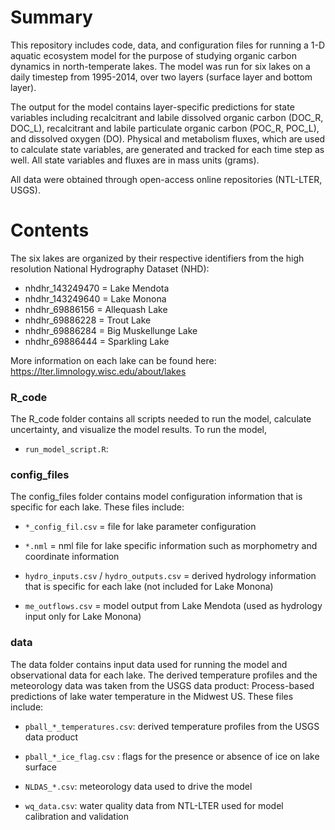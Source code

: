 # Summary
This repository includes code, data, and configuration files for running a 1-D aquatic ecosystem model for the purpose of studying organic carbon dynamics in north-temperate lakes. The model was run for six lakes on a daily timestep from 1995-2014, over two layers (surface layer and bottom layer). 

The output for the model contains layer-specific predictions for state variables including recalcitrant and labile dissolved organic carbon (DOC_R, DOC_L), recalcitrant and labile particulate organic carbon (POC_R, POC_L), and dissolved oxygen (DO). Physical and metabolism fluxes, which are used to calculate state variables, are generated and tracked for each time step as well. All state variables and fluxes are in mass units (grams).

All data were obtained through open-access online repositories (NTL-LTER, USGS).

# Contents
The six lakes are organized by their respective identifiers from the high resolution National Hydrography Dataset (NHD):
* nhdhr_143249470 = Lake Mendota
* nhdhr_143249640 = Lake Monona
* nhdhr_69886156 = Allequash Lake
* nhdhr_69886228 = Trout Lake
* nhdhr_69886284 = Big Muskellunge Lake
* nhdhr_69886444 = Sparkling Lake

More information on each lake can be found here: https://lter.limnology.wisc.edu/about/lakes

### R_code
The R_code folder contains all scripts needed to run the model, calculate uncertainty, and visualize the model results. To run the model, 
* `run_model_script.R`: 

### config_files
The config_files folder contains model configuration information that is specific for each lake. These files include:
* `*_config_fil.csv` = file for lake parameter configuration

* `*.nml` = nml file for lake specific information such as morphometry and coordinate information

* `hydro_inputs.csv` / `hydro_outputs.csv` = derived hydrology information that is specific for each lake (not included for Lake Monona)

* `me_outflows.csv` = model output from Lake Mendota (used as hydrology input only for Lake Monona) 


### data
The data folder contains input data used for running the model and observational data for each lake. The derived temperature profiles and the meteorology data was taken from the USGS data product: Process-based predictions of lake water temperature in the Midwest US. These files include:
 * `pball_*_temperatures.csv`: derived temperature profiles from the USGS data product
 
 * `pball_*_ice_flag.csv` : flags for the presence or absence of ice on lake surface 

 * `NLDAS_*.csv`: meteorology data used to drive the model

 * `wq_data.csv`: water quality data from NTL-LTER used for model calibration and validation
 
 
